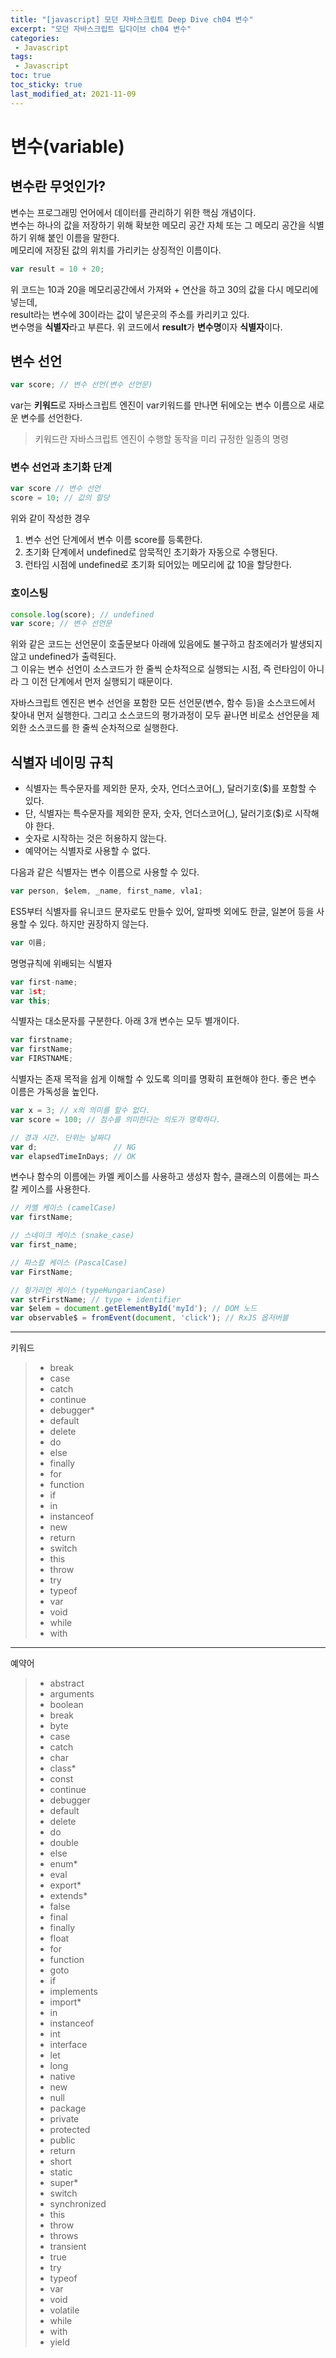 ```yaml
---
title: "[javascript] 모던 자바스크립트 Deep Dive ch04 변수"
excerpt: "모던 자바스크립트 딥다이브 ch04 변수"
categories:
 - Javascript
tags:
 - Javascript
toc: true
toc_sticky: true
last_modified_at: 2021-11-09
---
```


# 변수(variable)

## 변수란 무엇인가?
변수는 프로그래밍 언어에서 데이터를 관리하기 위한 핵심 개념이다.  
변수는 하나의 값을 저장하기 위해 확보한 메모리 공간 자체 또는 그 메모리 공간을 식별하기 위해 붙인 이름을 말한다.  
메모리에 저장된 값의 위치를 가리키는 상징적인 이름이다.  
```javascript
var result = 10 + 20;
```
위 코드는 10과 20을 메모리공간에서 가져와 + 연산을 하고 30의 값을 다시 메모리에 넣는데,  
result라는 변수에 30이라는 값이 넣은곳의 주소를 카리키고 있다.  
변수명을 **식별자**라고 부른다. 위 코드에서 **result**가 **변수명**이자 **식별자**이다. 
  
## 변수 선언
```javascript
var score; // 변수 선언(변수 선언문)
```
var는 **키워드**로 자바스크립트 엔진이 var키워드를 만나면 뒤에오는 변수 이름으로 새로운 변수를 선언한다.  
>키워드란 자바스크립트 엔진이 수행할 동작을 미리 규정한 일종의 명령

### 변수 선언과 초기화 단계
```javascript
var score // 변수 선언
score = 10; // 값의 할당
```
위와 같이 작성한 경우 
1. 변수 선언 단계에서 변수 이름 score를 등록한다.
2. 초기화 단계에서 undefined로 암묵적인 초기화가 자동으로 수행된다.
3. 런타임 시점에 undefined로 초기화 되어있는 메모리에 값 10을 할당한다.

### 호이스팅
```javascript
console.log(score); // undefined
var score; // 변수 선언문
```
위와 같은 코드는 선언문이 호출문보다 아래에 있음에도 불구하고
참조에러가 발생되지 않고 undefined가 출력된다.  
그 이유는 변수 선언이 소스코드가 한 줄씩 순차적으로 실행되는 시점, 즉 런타임이 아니라 그 이전 단계에서 먼저 실행되기 때문이다.  
  
자바스크립트 엔진은 변수 선언을 포함한 모든 선언문(변수, 함수 등)을 소스코드에서 찾아내 먼저 실행한다. 그리고 소스코드의 평가과정이 모두 끝나면 비로소 선언문을 제외한 소스코드를 한 줄씩 순차적으로 실행한다.  

## 식별자 네이밍 규칙
- 식별자는 특수문자를 제외한 문자, 숫자, 언더스코어(_), 달러기호($)를 포함할 수 있다.
- 단, 식별자는 특수문자를 제외한 문자, 숫자, 언더스코어(_), 달러기호($)로 시작해야 한다.
- 숫자로 시작하는 것은 허용하지 않는다.
- 예약어는 식별자로 사용할 수 없다.
  
다음과 같은 식별자는 변수 이름으로 사용할 수 있다.
```javascript
var person, $elem, _name, first_name, vla1;
```
ES5부터 식별자를 유니코드 문자로도 만들수 있어, 알파벳 외에도 한글, 일본어 등을 사용할 수 있다. 하지만 권장하지 않는다.
```javascript
var 이름;
```
  
명명규칙에 위배되는 식별자
```javascript
var first-name;
var 1st;
var this;
```

식별자는 대소문자를 구분한다. 아래 3개 변수는 모두 별개이다.
```javascript
var firstname;
var firstName;
var FIRSTNAME;
```

식별자는 존재 목적을 쉽게 이해할 수 있도록 의미를 명확히 표현해야 한다.
좋은 변수 이름은 가독성을 높인다.
```javascript
var x = 3; // x의 의미를 할수 없다.
var score = 100; // 점수를 의미한다는 의도가 명확하다.
```
```javascript
// 경과 시간. 단위는 날짜다
var d;                 // NG
var elapsedTimeInDays; // OK
```

변수나 함수의 이름에는 카멜 케이스를 사용하고
생성자 함수, 클래스의 이름에는 파스칼 케이스를 사용한다.
```javascript
// 카멜 케이스 (camelCase)
var firstName;

// 스네이크 케이스 (snake_case)
var first_name;

// 파스칼 케이스 (PascalCase)
var FirstName;

// 헝가리언 케이스 (typeHungarianCase)
var strFirstName; // type + identifier
var $elem = document.getElementById('myId'); // DOM 노드
var observable$ = fromEvent(document, 'click'); // RxJS 옵저버블
```
  
  
---
키워드
> - break 
> - case 
> - catch 
> - continue 
> - debugger* 
> - default 
> - delete 
> - do 
> - else 
> - finally 
> - for 
> - function 
> - if 
> - in 
> - instanceof 
> - new 
> - return 
> - switch 
> - this 
> - throw 
> - try 
> - typeof 
> - var 
> - void 
> - while 
> - with
  

---
예약어
> - abstract
> - arguments
> - boolean
> - break
> - byte
> - case
> - catch
> - char
> - class*
> - const
> - continue
> - debugger
> - default
> - delete
> - do
> - double
> - else
> - enum*
> - eval
> - export*
> - extends*
> - false
> - final
> - finally
> - float
> - for
> - function
> - goto
> - if
> - implements
> - import*
> - in
> - instanceof
> - int
> - interface
> - let
> - long
> - native
> - new
> - null
> - package
> - private
> - protected
> - public
> - return
> - short
> - static
> - super*
> - switch
> - synchronized
> - this
> - throw
> - throws
> - transient
> - true
> - try
> - typeof
> - var
> - void
> - volatile
> - while
> - with
> - yield

